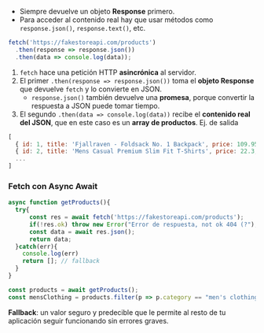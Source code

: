 - Siempre devuelve un objeto **Response**  primero.
- Para acceder al contenido real hay que usar métodos como `response.json()`, `response.text()`, etc. 
 ```js
 fetch('https://fakestoreapi.com/products')
  .then(response => response.json())
  .then(data => console.log(data));
 ```
1. `fetch` hace una petición HTTP **asincrónica** al servidor.
2. El primer `.then(response => response.json())` toma el **objeto Response** que devuelve `fetch` y lo convierte en JSON.
    - `response.json()` también devuelve una **promesa**, porque convertir la respuesta a JSON puede tomar tiempo.    
3. El segundo `.then(data => console.log(data))` recibe el **contenido real del JSON**, que en este caso es un **array de productos**.
Ej. de salida 
```js
[
  { id: 1, title: 'Fjallraven - Foldsack No. 1 Backpack', price: 109.95, ... },
  { id: 2, title: 'Mens Casual Premium Slim Fit T-Shirts', price: 22.3, ... },
  ...
]
```

### Fetch con Async Await
```js
async function getProducts(){
  try{
      const res = await fetch('https://fakestoreapi.com/products');
      if(!res.ok) throw new Error("Error de respuesta, not ok 404 (?");
      const data = await res.json();
      return data;
  }catch(err){
    console.log(err)
    return []; // fallback
  }
}

const products = await getProducts();
const mensClothing = products.filter(p => p.category == "men's clothing"); //filtro
```
**Fallback**: un valor seguro y predecible que le permite al resto de tu aplicación seguir funcionando sin errores graves.